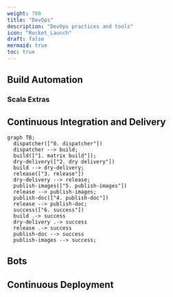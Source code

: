 ```yaml
---
weight: 700
title: "DevOps"
description: "DevOps practices and tools"
icon: "Rocket_Launch"
draft: false
mermaid: true
toc: true
---
```


## Build Automation

### Scala Extras

## Continuous Integration and Delivery

```mermaid
graph TB;
  dispatcher(["0. dispatcher"])
  dispatcher --> build;
  build(["1. matrix build"]);
  dry-delivery(["2. dry delivery"])
  build --> dry-delivery;
  release(["3. release"])
  dry-delivery --> release;
  publish-images(["5. publish-images"])
  release --> publish-images;
  publish-doc(["4. publish-doc"])
  release --> publish-doc;
  success(["6. success"])
  build .-> success
  dry-delivery .-> success
  release .-> success
  publish-doc --> success
  publish-images --> success;
```

## Bots

## Continuous Deployment
